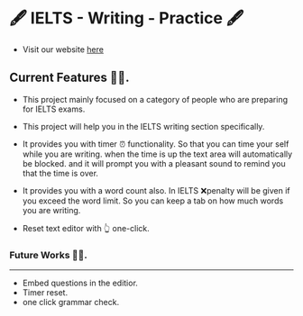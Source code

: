# 🖋 IELTS - Writing - Practice 🖋

- Visit our website <a href="https://sunnypranay.github.io/ielts-writing-text-editor/" target="__blank__"> here </a>

## Current Features 👨‍💻.

- This project mainly focused on a category of people who are preparing for IELTS exams.

- This project will help you in the IELTS writing section specifically.

- It provides you with timer ⏰ functionality. So that you can time your self while you are writing. when the time is up the text area will automatically be blocked. and it will prompt you with a pleasant sound to remind you that the time is over.

- It provides you with a word count also. In IELTS ❌penalty will be given if you exceed the word limit. So you can keep a tab on how much words you are writing.

- Reset text editor with 👆 one-click.

### Future Works 👨‍🔧.

---

- Embed questions in the editior.
- Timer reset.
- one click grammar check.
